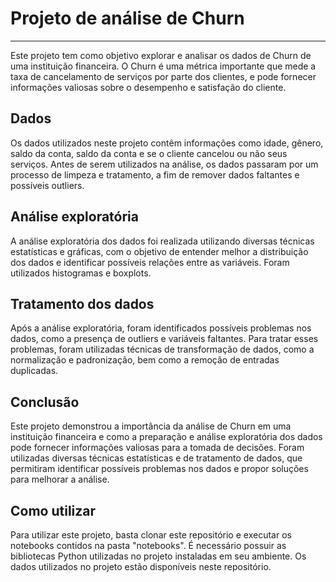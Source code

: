 # Projeto de análise de Churn
-----
 Este projeto tem como objetivo explorar e analisar os dados de Churn de uma instituição financeira. O Churn é uma métrica importante que mede a taxa de cancelamento de serviços por parte dos clientes, e pode fornecer informações valiosas sobre o desempenho e satisfação do cliente.
## Dados
Os dados utilizados neste projeto contêm informações como idade, gênero, saldo da conta, saldo da conta e se o cliente cancelou ou não seus serviços. Antes de serem utilizados na análise, os dados passaram por um processo de limpeza e tratamento, a fim de remover dados faltantes e possíveis outliers.
## Análise exploratória
A análise exploratória dos dados foi realizada utilizando diversas técnicas estatísticas e gráficas, com o objetivo de entender melhor a distribuição dos dados e identificar possíveis relações entre as variáveis. Foram utilizados histogramas e boxplots.
## Tratamento dos dados
Após a análise exploratória, foram identificados possíveis problemas nos dados, como a presença de outliers e variáveis faltantes. Para tratar esses problemas, foram utilizadas técnicas de transformação de dados, como a normalização e padronização, bem como a remoção de entradas duplicadas.
## Conclusão
Este projeto demonstrou a importância da análise de Churn em uma instituição financeira e como a preparação e análise exploratória dos dados pode fornecer informações valiosas para a tomada de decisões. Foram utilizadas diversas técnicas estatísticas e de tratamento de dados, que permitiram identificar possíveis problemas nos dados e propor soluções para melhorar a análise.
## Como utilizar
Para utilizar este projeto, basta clonar este repositório e executar os notebooks contidos na pasta "notebooks". É necessário possuir as bibliotecas Python utilizadas no projeto instaladas em seu ambiente. Os dados utilizados no projeto estão disponíveis neste repositório.
